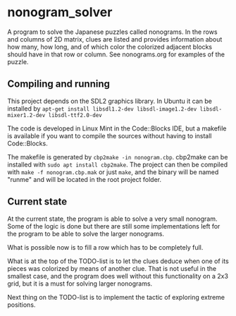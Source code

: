 # nonogram_solver
A program to solve the Japanese puzzles called nonograms. In the rows and columns of 2D matrix, clues are listed and provides information about how many, how long, and of which color the colorized adjacent blocks should have in that row or column. See nonograms.org for examples of the puzzle. 

## Compiling and running

This project depends on the SDL2 graphics library. In Ubuntu it can be installed by `apt-get install libsdl1.2-dev libsdl-image1.2-dev libsdl-mixer1.2-dev libsdl-ttf2.0-dev`

The code is developed in Linux Mint in the Code::Blocks IDE, but a makefile is available if you want to compile the sources without having to install Code::Blocks.

The makefile is generated by `cbp2make -in nonogram.cbp`. cbp2make can be installed with `sudo apt install cbp2make`. The project can then be compiled with `make -f nonogram.cbp.mak` or just `make`, and the binary will be named "runme" and will be located in the root project folder.

## Current state
At the current state, the program is able to solve a very small nonogram. Some of the logic is done but there are still some implementations left for the program to be able to solve the larger nonograms.

What is possible now is to fill a row which has to be completely full. 

What is at the top of the TODO-list is to let the clues deduce when one of its pieces was colorized by means of another clue. That is not useful in the smallest case, and the program does well without this functionality on a 2x3 grid, but it is a must for solving larger nonograms.

Next thing on the TODO-list is to implement the tactic of exploring extreme positions.




